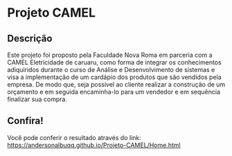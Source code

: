 # Projeto CAMEL

## Descrição

Este projeto foi proposto pela Faculdade Nova Roma em parceria com a CAMEL Eletricidade de caruaru, como forma de integrar os conhecimentos adiquiridos durante o curso de Análise e Desenvolvimento de sistemas e visa a implementação de um cardápio dos produtos que são vendidos pela empresa. De modo que, seja possível ao cliente realizar a construção de um orçamento e em seguida encaminha-lo para um vendedor e em sequência finalizar sua compra.

## Confira!

Você pode conferir o resultado através do link: https://andersonalbuqq.github.io/Projeto-CAMEL/Home.html